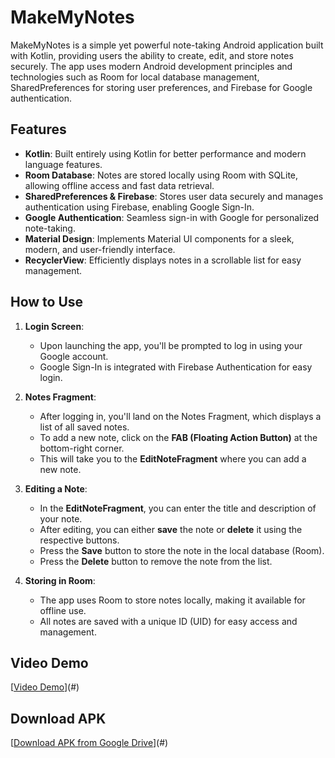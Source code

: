 # MakeMyNotes

MakeMyNotes is a simple yet powerful note-taking Android application built with Kotlin, providing users the ability to create, edit, and store notes securely. The app uses modern Android development principles and technologies such as Room for local database management, SharedPreferences for storing user preferences, and Firebase for Google authentication.

## Features

- **Kotlin**: Built entirely using Kotlin for better performance and modern language features.
- **Room Database**: Notes are stored locally using Room with SQLite, allowing offline access and fast data retrieval.
- **SharedPreferences & Firebase**: Stores user data securely and manages authentication using Firebase, enabling Google Sign-In.
- **Google Authentication**: Seamless sign-in with Google for personalized note-taking.
- **Material Design**: Implements Material UI components for a sleek, modern, and user-friendly interface.
- **RecyclerView**: Efficiently displays notes in a scrollable list for easy management.

## How to Use

1. **Login Screen**:  
   - Upon launching the app, you'll be prompted to log in using your Google account.
   - Google Sign-In is integrated with Firebase Authentication for easy login.

2. **Notes Fragment**:  
   - After logging in, you'll land on the Notes Fragment, which displays a list of all saved notes.
   - To add a new note, click on the **FAB (Floating Action Button)** at the bottom-right corner.
   - This will take you to the **EditNoteFragment** where you can add a new note.

3. **Editing a Note**:  
   - In the **EditNoteFragment**, you can enter the title and description of your note.
   - After editing, you can either **save** the note or **delete** it using the respective buttons.
   - Press the **Save** button to store the note in the local database (Room).
   - Press the **Delete** button to remove the note from the list.

4. **Storing in Room**:  
   - The app uses Room to store notes locally, making it available for offline use.
   - All notes are saved with a unique ID (UID) for easy access and management.

## Video Demo

[[Video Demo](https://drive.google.com/file/d/1XpEp1AHnYq0ggFT7hUuS4szZIqjhrNWv/view?usp=drivesdk)](#)

## Download APK

[[Download APK from Google Drive](https://drive.google.com/file/d/1qg4MxA-ZjpEOATCUcuE8rc4kN4GTPrwx/view?usp=sharing)](#)
